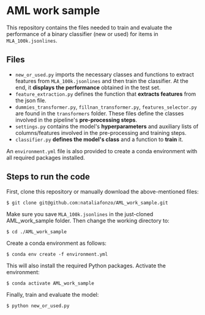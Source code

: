 # AML work sample

This repository contains the files needed to train and evaluate the performance of a binary classifier (new or used) for items in `MLA_100k.jsonlines`. 


## Files

- `new_or_used.py` imports the necessary classes and functions to extract features from `MLA_100k.jsonlines` and then train the classifier. At the end, it **displays the performance** obtained in the test set. 
- `feature_extraction.py` defines the function that **extracts features** from the json file.
- `dummies_transformer.py`, `fillnan_transformer.py`, `features_selector.py`  are found in the `transformers` folder. These files define the classes involved in the pipeline's **pre-processing steps**.
- `settings.py` contains the model's **hyperparameters** and auxiliary lists of columns/features involved in the pre-processing and training steps.
- `classifier.py` **defines the model's class** and a function to **train** it.

An `environment.yml` file is also provided to create a conda environment with all required packages installed.


## Steps to run the code

First, clone this repository or manually download the above-mentioned files:
```
$ git clone git@github.com:nataliafonzo/AML_work_sample.git
```
Make sure you save `MLA_100k.jsonlines` in the just-cloned AML_work_sample folder. Then change the working directory to:
```
$ cd ./AML_work_sample
```
Create a conda environment as follows: 
```
$ conda env create -f environment.yml
``` 
This will also install the required Python packages. Activate the environment:
```
$ conda activate AML_work_sample
```
Finally, train and evaluate the model: 
```
$ python new_or_used.py
```
